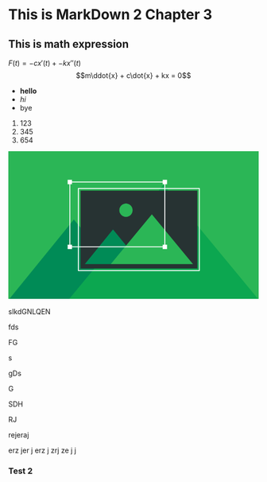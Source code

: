 # This is MarkDown 2 Chapter 3

## This is math expression

$F(t) = -cx'(t) + -kx''(t)$
$$m\ddot{x} + c\dot{x} + kx = 0$$

- **hello**
- _hi_
- bye

1. 123
2. 345
3. 654

![test_image](../img/test.png)

slkdGNLQEN

fds


FG


s


gDs


G


SDH

RJ


rejeraj


erz
jer
j
erz
j
zrj
ze
j
j


### Test 2
